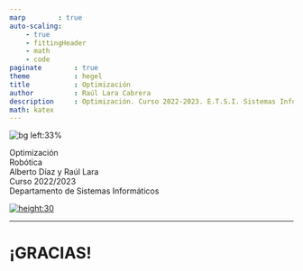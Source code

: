 ```yaml
---
marp        : true
auto-scaling:
    - true
    - fittingHeader
    - math
    - code
paginate        : true
theme           : hegel
title           : Optimización
author          : Raúl Lara Cabrera
description     : Optimización. Curso 2022-2023. E.T.S.I. Sistemas Informáticos (UPM)
math: katex
---
```


<!-- _class: titlepage -->
![bg left:33%](https://mpalaourg.me/project/optimization-algorithms/featured.png)

<div class="title">Optimización</div>
<div class="subtitle">Robótica</div>
<div class="author">Alberto Díaz y Raúl Lara</div>
<div class="date">Curso 2022/2023</div>
<div class="organization">Departamento de Sistemas Informáticos</div>

[![height:30](https://img.shields.io/badge/License-CC%20BY--NC--SA%204.0-informational.svg)](https://creativecommons.org/licenses/by-nc-sa/4.0/)

---

# ¡GRACIAS!<!--_class: transition-->
